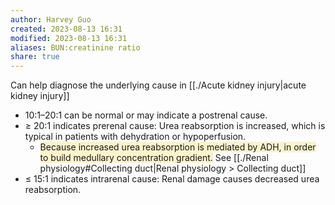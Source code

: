 ```yaml
---
author: Harvey Guo
created: 2023-08-13 16:31
modified: 2023-08-13 16:31
aliases: BUN:creatinine ratio
share: true
---
```


Can help diagnose the underlying cause in [[./Acute kidney injury|acute kidney injury]]
- 10:1–20:1 can be normal or may indicate a postrenal cause.
- ≥ 20:1 indicates prerenal cause: Urea reabsorption is increased, which is typical in patients with dehydration or hypoperfusion. 
	- <span style="background:rgba(240, 200, 0, 0.2)">Because increased urea reabsorption is mediated by ADH, in order to build medullary concentration gradient.</span> See [[./Renal physiology#Collecting duct|Renal physiology > Collecting duct]]
- ≤ 15:1 indicates intrarenal cause: Renal damage causes decreased urea reabsorption.